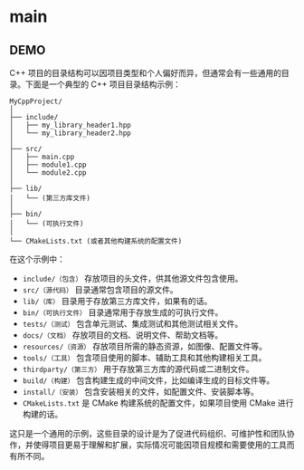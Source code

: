 # main

## DEMO
C++ 项目的目录结构可以因项目类型和个人偏好而异，但通常会有一些通用的目录。下面是一个典型的 C++ 项目目录结构示例：

```
MyCppProject/
│
├── include/
│   ├── my_library_header1.hpp
│   └── my_library_header2.hpp
│
├── src/
│   ├── main.cpp
│   ├── module1.cpp
│   └── module2.cpp
│
├── lib/
│   └── (第三方库文件)
│
├── bin/
│   └── (可执行文件)
│
└── CMakeLists.txt (或者其他构建系统的配置文件)
```

在这个示例中：

- `include/（包含）` 存放项目的头文件，供其他源文件包含使用。
- `src/（源代码）` 目录通常包含项目的源文件。
- `lib/（库）` 目录用于存放第三方库文件，如果有的话。
- `bin/（可执行文件）` 目录通常用于存放生成的可执行文件。
- `tests/（测试）` 包含单元测试、集成测试和其他测试相关文件。
- `docs/（文档）` 存放项目的文档、说明文件、帮助文档等。
- `resources/（资源）` 存放项目所需的静态资源，如图像、配置文件等。
- `tools/（工具）` 包含项目使用的脚本、辅助工具和其他构建相关工具。
- `thirdparty/（第三方）` 用于存放第三方库的源代码或二进制文件。
- `build/（构建）` 包含构建生成的中间文件，比如编译生成的目标文件等。
- `install/（安装）` 包含安装相关的文件，如配置文件、安装脚本等。
- `CMakeLists.txt` 是 CMake 构建系统的配置文件，如果项目使用 CMake 进行构建的话。


这只是一个通用的示例，这些目录的设计是为了促进代码组织、可维护性和团队协作，并使得项目更易于理解和扩展，实际情况可能因项目规模和需要使用的工具而有所不同。